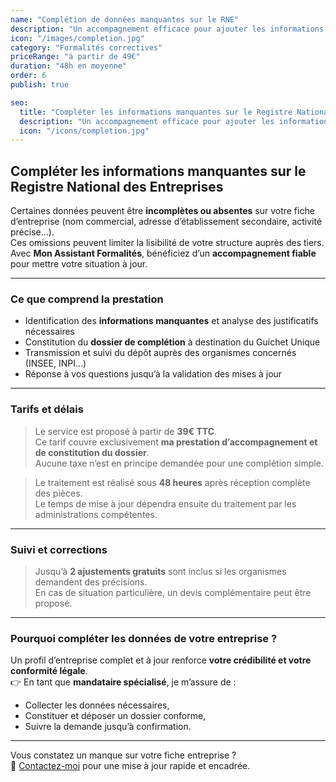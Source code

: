 ```yaml
---
name: "Complétion de données manquantes sur le RNE"
description: "Un accompagnement efficace pour ajouter les informations absentes sur la fiche de votre entreprise individuelle."
icon: "/images/completion.jpg"
category: "Formalités correctives"
priceRange: "à partir de 49€"
duration: "48h en moyenne"
order: 6
publish: true

seo:
  title: "Compléter les informations manquantes sur le Registre National des Entreprises"
  description: "Un accompagnement efficace pour ajouter les informations absentes sur la fiche de votre entreprise individuelle."
  icon: "/icons/completion.jpg"
---
```


## Compléter les informations manquantes sur le Registre National des Entreprises

Certaines données peuvent être **incomplètes ou absentes** sur votre fiche d’entreprise (nom commercial, adresse d’établissement secondaire, activité précise…).  
Ces omissions peuvent limiter la lisibilité de votre structure auprès des tiers.  
Avec **Mon Assistant Formalités**, bénéficiez d’un **accompagnement fiable** pour mettre votre situation à jour.

---

### Ce que comprend la prestation

- Identification des **informations manquantes** et analyse des justificatifs nécessaires
- Constitution du **dossier de complétion** à destination du Guichet Unique
- Transmission et suivi du dépôt auprès des organismes concernés (INSEE, INPI…)
- Réponse à vos questions jusqu’à la validation des mises à jour

---

### Tarifs et délais

> Le service est proposé à partir de **39€ TTC**.  
> Ce tarif couvre exclusivement **ma prestation d’accompagnement et de constitution du dossier**.  
> Aucune taxe n’est en principe demandée pour une complétion simple.

> Le traitement est réalisé sous **48 heures** après réception complète des pièces.  
> Le temps de mise à jour dépendra ensuite du traitement par les administrations compétentes.

---

### Suivi et corrections

> Jusqu’à **2 ajustements gratuits** sont inclus si les organismes demandent des précisions.  
> En cas de situation particulière, un devis complémentaire peut être proposé.

---

### Pourquoi compléter les données de votre entreprise ?

Un profil d’entreprise complet et à jour renforce **votre crédibilité et votre conformité légale**.  
👉 En tant que **mandataire spécialisé**, je m’assure de :

- Collecter les données nécessaires,
- Constituer et déposer un dossier conforme,
- Suivre la demande jusqu’à confirmation.

---

Vous constatez un manque sur votre fiche entreprise ?  
📩 [Contactez-moi](/contact) pour une mise à jour rapide et encadrée.
